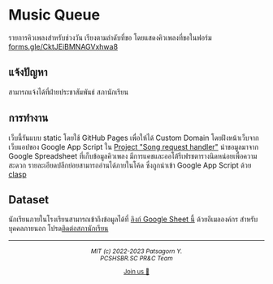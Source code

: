 # Music Queue

รายการคิวเพลงสำหรับช่วงวัน เรียงตามลำดับที่ขอ โดยแสดงคิวเพลงที่ขอในฟอร์ม [forms.gle/CktJEiBMNAGVxhwa8](https://forms.gle/CktJEiBMNAGVxhwa8)

## แจ้งปัญหา

สามารถแจ้งได้ที่ฝ่ายประชาสัมพันธ์ สภานักเรียน

## การทำงาน

เว็บนี้รันแบบ static โดยใช้ GitHub Pages เพื่อให้ได้ Custom Domain โดยฝังหน้าเว็บจากเว็บแอปของ Google App Script ใน [Project "Song request handler"](https://script.google.com/home/projects/17r1sIXSuRdb0WH6NtA8vHBYo0DohurFeYlO0nMA79ZLqtLxOXVmmNQvx) นำขอมูลมาจาก Google Spreadsheet ที่เก็บข้อมูลคิวเพลง มีการแคชและออโต้รีเฟรชตารางนิดหน่อยเพื่อความสะดวก รายละเอียดปลีกย่อยสามารถอ่านได้ภายในโค้ด ซึ่งถูกนำเข้า Google App Script ด้วย [clasp][]

## Dataset
นักเรียนภายในโรงเรียนสามารถเข้าถึงข้อมูลได้ที่ [ลิงก์ Google Sheet นี้](https://docs.google.com/spreadsheets/d/1OJlKqJglzFwLVtOslvCfHhkCtsV0LuxbuzwiYvlO0xA/edit?usp=sharing) ด้วยอีเมลองค์กร สำหรับบุคคลภายนอก โปรด[ติดต่อสภานักเรียน](https://linktr.ee/pcshsbr.studentcouncil)

[clasp]: https://g.co/codelabs/clasp

---

<center><sup><i>MIT (c) 2022-2023 Patsagorn Y.<br>PCSHSBR.SC PR&C Team</i></sup></center>

<center><sub>

[Join us 🤟](https://github.com/PCSHSBR/.github/blob/main/join-us.md)</sub></center>
